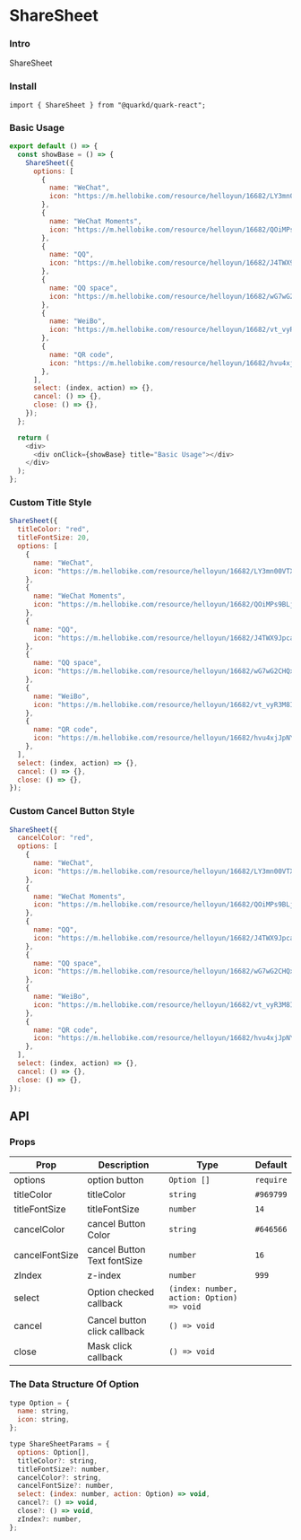 # ShareSheet

### Intro

ShareSheet

### Install

```tsx
import { ShareSheet } from "@quarkd/quark-react";
```

### Basic Usage

```js
export default () => {
  const showBase = () => {
    ShareSheet({
      options: [
        {
          name: "WeChat",
          icon: "https://m.hellobike.com/resource/helloyun/16682/LY3mn00VTX.png",
        },
        {
          name: "WeChat Moments",
          icon: "https://m.hellobike.com/resource/helloyun/16682/QOiMPs9BLj.png",
        },
        {
          name: "QQ",
          icon: "https://m.hellobike.com/resource/helloyun/16682/J4TWX9Jpca.png",
        },
        {
          name: "QQ space",
          icon: "https://m.hellobike.com/resource/helloyun/16682/wG7wG2CHQx.png",
        },
        {
          name: "WeiBo",
          icon: "https://m.hellobike.com/resource/helloyun/16682/vt_vyR3M8I.png",
        },
        {
          name: "QR code",
          icon: "https://m.hellobike.com/resource/helloyun/16682/hvu4xjJpNY.png",
        },
      ],
      select: (index, action) => {},
      cancel: () => {},
      close: () => {},
    });
  };

  return (
    <div>
      <div onClick={showBase} title="Basic Usage"></div>
    </div>
  );
};
```

### Custom Title Style

```js
ShareSheet({
  titleColor: "red",
  titleFontSize: 20,
  options: [
    {
      name: "WeChat",
      icon: "https://m.hellobike.com/resource/helloyun/16682/LY3mn00VTX.png",
    },
    {
      name: "WeChat Moments",
      icon: "https://m.hellobike.com/resource/helloyun/16682/QOiMPs9BLj.png",
    },
    {
      name: "QQ",
      icon: "https://m.hellobike.com/resource/helloyun/16682/J4TWX9Jpca.png",
    },
    {
      name: "QQ space",
      icon: "https://m.hellobike.com/resource/helloyun/16682/wG7wG2CHQx.png",
    },
    {
      name: "WeiBo",
      icon: "https://m.hellobike.com/resource/helloyun/16682/vt_vyR3M8I.png",
    },
    {
      name: "QR code",
      icon: "https://m.hellobike.com/resource/helloyun/16682/hvu4xjJpNY.png",
    },
  ],
  select: (index, action) => {},
  cancel: () => {},
  close: () => {},
});
```

### Custom Cancel Button Style

```js
ShareSheet({
  cancelColor: "red",
  options: [
    {
      name: "WeChat",
      icon: "https://m.hellobike.com/resource/helloyun/16682/LY3mn00VTX.png",
    },
    {
      name: "WeChat Moments",
      icon: "https://m.hellobike.com/resource/helloyun/16682/QOiMPs9BLj.png",
    },
    {
      name: "QQ",
      icon: "https://m.hellobike.com/resource/helloyun/16682/J4TWX9Jpca.png",
    },
    {
      name: "QQ space",
      icon: "https://m.hellobike.com/resource/helloyun/16682/wG7wG2CHQx.png",
    },
    {
      name: "WeiBo",
      icon: "https://m.hellobike.com/resource/helloyun/16682/vt_vyR3M8I.png",
    },
    {
      name: "QR code",
      icon: "https://m.hellobike.com/resource/helloyun/16682/hvu4xjJpNY.png",
    },
  ],
  select: (index, action) => {},
  cancel: () => {},
  close: () => {},
});
```

## API

### Props

| Prop           | Description                  | Type                                      | Default   |
| -------------- | ---------------------------- | ----------------------------------------- | --------- |
| options        | option button                | `Option [] `                              | `require` |
| titleColor     | titleColor                   | `string `                                 | `#969799` |
| titleFontSize  | titleFontSize                | `number `                                 | `14`      |
| cancelColor    | cancel Button Color          | `string`                                  | `#646566` |
| cancelFontSize | cancel Button Text fontSize  | `number `                                 | `16`      |
| zIndex         | z-index                      | `number`                                  | `999`     |
| select         | Option checked callback      | `(index: number, action: Option) => void` |           |
| cancel         | Cancel button click callback | `() => void`                              |           |
| close          | Mask click callback          | `() => void`                              |           |

### The Data Structure Of Option

```js
type Option = {
  name: string,
  icon: string,
};

type ShareSheetParams = {
  options: Option[],
  titleColor?: string,
  titleFontSize?: number,
  cancelColor?: string,
  cancelFontSize?: number,
  select: (index: number, action: Option) => void,
  cancel?: () => void,
  close?: () => void,
  zIndex?: number,
};
```
